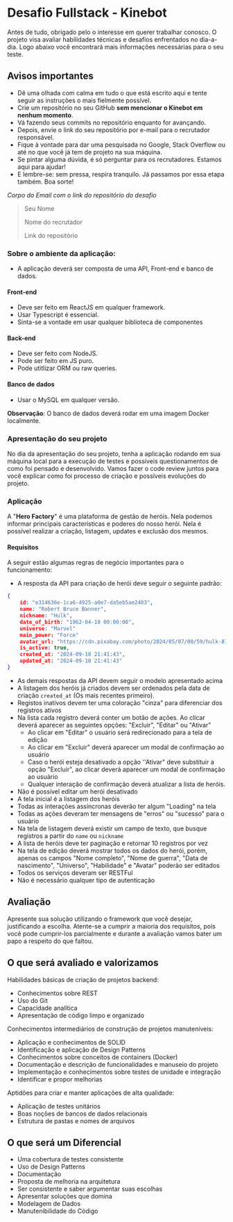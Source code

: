 # Desafio Fullstack - Kinebot

Antes de tudo, obrigado pelo o interesse em querer trabalhar conosco. O projeto visa avaliar habilidades técnicas  e desafios enfrentados no dia-a-dia. Logo abaixo você encontrará mais informações necessárias para o seu teste.


## Avisos importantes

-   Dê uma olhada com calma em tudo o que está escrito aqui e tente seguir as instruções o mais fielmente possível.
-   Crie um repositório no seu GitHub **sem mencionar o Kinebot em nenhum momento**.
-   Vá fazendo seus commits no repositório enquanto for avançando.
-   Depois, envie o link do seu repositório por e-mail para o recrutador responsável.
-   Fique à vontade para dar uma pesquisada no Google, Stack Overflow ou até no que você já tem de projeto na sua máquina.
-   Se pintar alguma dúvida, é só perguntar para os recrutadores. Estamos aqui para ajudar!
-   E lembre-se: sem pressa, respira tranquilo. Já passamos por essa etapa também. Boa sorte!

_Corpo do Email com o link do repositório do desafio_

> Seu Nome
> 
> Nome do recrutador
> 
> Link do repositório


### Sobre o ambiente da aplicação:

 - A aplicação deverá ser composta de uma API, Front-end e banco de dados.

#### Front-end
- Deve ser feito em ReactJS em qualquer framework.
- Usar Typescript é essencial.
- Sinta-se a vontade em usar qualquer biblioteca de componentes

 #### Back-end
 - Deve ser feito com NodeJS.
 - Pode ser feito em JS puro.
 - Pode utitlizar ORM ou raw queries.
 
 #### Banco de dados
 - Usar o MySQL em qualquer versão.
 
 **Observação**: O banco de dados deverá rodar em uma imagem Docker localmente.
 
### Apresentação do seu projeto
No dia da apresentação do seu projeto, tenha a aplicação rodando em sua máquina local para a execução de testes e possíveis questionamentos de como foi pensado e desenvolvido. Vamos fazer o code review juntos para você explicar como foi processo de criação e possíveis evoluções do projeto.

### Aplicação
A "**Hero Factory**" é uma plataforma de gestão de heróis. Nela podemos informar principais características e poderes do nosso herói. Nela é possível realizar a criação, listagem, updates e exclusão dos mesmos. 

#### Requisitos
A seguir estão algumas regras de negócio importantes para o funcionamento:

- A resposta da API para criação de herói deve seguir o seguinte padrão:
```json
{
	id: "e314636e-1ca6-4925-a0e7-da5eb5ae2403",
	name: "Robert Bruce Banner",
	nickname: "Hulk",
	date_of_birth: "1962-04-10 00:00:00",
	universe: "Marvel"
	main_power: "Force"
	avatar_url: "https://cdn.pixabay.com/photo/2024/05/07/00/59/hulk-8744607_1280.jpg",
	is_active: true,
	created_at: "2024-09-18 21:41:43",
	updated_at: "2024-09-18 21:41:43"
}
```
- As demais respostas da API devem seguir o modelo apresentado acima
- A listagem dos heróis já criados devem ser ordenados pela data de criação `created_at` (Os mais recentes primeiro).
- Registos inativos devem ter uma coloração "cinza" para diferenciar dos registros ativos
- Na lista cada registro deverá conter um botão de ações. Ao clicar deverá aparecer as seguintes opções: "Excluir", "Editar" ou "Ativar"
	- Ao clicar em "Editar" o usuário será redirecionado para a tela de edição
	- Ao clicar em "Excluir" deverá aparecer um modal de confirmação ao usuário
	- Caso o herói esteja desativado a opção ''Ativar" deve substituir a opção "Excluir", ao clicar deverá aparecer um modal de confirmação ao usuário
	- Qualquer interação de confirmação deverá atualizar a lista de heróis.
- Não é possível editar um herói desativado
- A tela inicial é a listagem dos heróis
- Todas as interações assíncronas deverão ter algum "Loading" na tela
- Todas as ações deveram ter mensagens de "erros" ou "sucesso" para o usuário
- Na tela de listagem deverá existir um campo de texto, que busque registros a partir do `name` ou `nickname`
- A lista de heróis deve ter paginação e retornar 10 registros por vez
- Na tela de edição deverá mostrar todos os dados do herói, porém, apenas os campos "Nome completo", "Nome de guerra", "Data de nascimento", "Universo", "Habilidade" e "Avatar" poderão ser editados
- Todos os serviços deveram ser RESTFul
- Não é necessário qualquer tipo de autenticação

## Avaliação
Apresente sua solução utilizando o framework que você desejar, justificando a escolha. Atente-se a cumprir a maioria dos requisitos, pois você pode cumprir-los parcialmente e durante a avaliação vamos bater um papo a respeito do que faltou.

## O que será avaliado e valorizamos

Habilidades básicas de criação de projetos backend:
-   Conhecimentos sobre REST
-   Uso do Git
-   Capacidade analítica
-   Apresentação de código limpo e organizado

Conhecimentos intermediários de construção de projetos manuteníveis:
-	Aplicação e conhecimentos de SOLID
-	Identificação e aplicação de Design Patterns
-	Conhecimentos sobre conceitos de containers (Docker)
-	Documentação e descrição de funcionalidades e manuseio do projeto
-	Implementação e conhecimentos sobre testes de unidade e integração
-	Identificar e propor melhorias

Aptidões para criar e manter aplicações de alta qualidade:
-	Aplicação de testes unitários
-	Boas noções de bancos de dados relacionais
-	Estrutura de pastas e nomes de arquivos

## O que será um Diferencial
-   Uma cobertura de testes consistente
-   Uso de Design Patterns
-   Documentação
-   Proposta de melhoria na arquitetura
-   Ser consistente e saber argumentar suas escolhas
-   Apresentar soluções que domina
-   Modelagem de Dados
-   Manutenibilidade do Código
